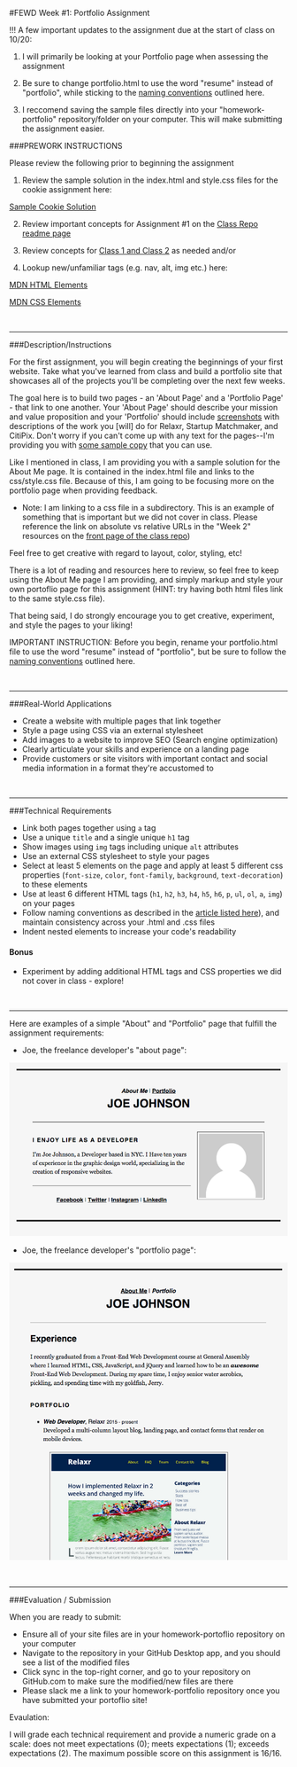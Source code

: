 #FEWD Week #1: Portfolio Assignment

!!! A few important updates to the assignment due at the start of class on 10/20:

1) I will primarily be looking at your Portfolio page when assessing the assignment

2) Be sure to change portfolio.html to use the word "resume" instead of "portfolio", while sticking to the [naming conventions](http://thenewcode.com/30/HTML-naming-conventions-and-file-management) outlined here.

3) I reccomend saving the sample files directly into your "homework-portfolio" repository/folder on your computer.  This will make submitting the assignment easier.  

###PREWORK INSTRUCTIONS 

Please review the following prior to beginning the assignment

1) Review the sample solution in the index.html and style.css files for the cookie assignment here:

[Sample Cookie Solution](https://github.com/barryross/fewd-dtla-6/tree/master/Week_01_Basics/01_html_basics/cookie_recipe)

2) Review important concepts for Assignment #1 on the [Class Repo readme page](https://github.com/ga-students/fewd-dtla-6)

3) Review concepts for [Class 1 and Class 2](https://github.com/ga-students/fewd-dtla-6) as needed and/or 

4) Lookup new/unfamiliar tags (e.g. nav, alt, img etc.) here:

[MDN HTML Elements](https://developer.mozilla.org/en-US/docs/Web/HTML/Element)

[MDN CSS Elements](https://developer.mozilla.org/en-US/docs/Web/CSS/Reference)


<br>

---


###Description/Instructions


For the first assignment, you will begin creating the beginnings of your first website. Take what you've learned from class and build a portfolio site that showcases all of the projects you'll be completing over the next few weeks. 

The goal here is to build two pages - an 'About Page' and a 'Portfolio Page' - that link to one another. Your 'About Page' should describe your mission and value proposition and your 'Portfolio' should include [screenshots](images) with descriptions of the work you [will] do for Relaxr, Startup Matchmaker, and CitiPix. Don't worry if you can't come up with any text for the pages--I'm providing you with [some sample copy](sample_copy.txt) that you can use.

Like I mentioned in class, I am providing you with a sample solution for the About Me page.  It is contained in the index.html file and links to the css/style.css file.  Because of this, I am going to be focusing more on the portfolio page when providing feedback.  
  
  *  Note: I am linking to a css file in a subdirectory.  This is an example of something that is important but we did not cover in class.  Please reference the link on absolute vs relative URLs in the "Week 2" resources on the [front page of the class repo](https://github.com/ga-students/fewd-dtla-6))

 Feel free to get creative with regard to layout, color, styling, etc!  

 There is a lot of reading and resources here to review, so feel free to keep using the About Me page I am providing, and simply markup and style your own portoflio page for this assignment (HINT: try having both html files link to the same style.css file). 

 That being said, I do strongly encourage you to get creative, experiment, and style the pages to your liking!   

IMPORTANT INSTRUCTION: Before you begin, rename your portfolio.html file to use the word "resume" instead of "portfolio", but be sure to follow the [naming conventions](http://thenewcode.com/30/HTML-naming-conventions-and-file-management) outlined here.

<br>

---


###Real-World Applications


- Create a website with multiple pages that link together
- Style a page using CSS via an external stylesheet
- Add images to a website to improve SEO (Search engine optimization)
- Clearly articulate your skills and experience on a landing page
- Provide customers or site visitors with important contact and social media information in a format they're accustomed to



<br>

---


###Technical Requirements

- Link both pages together using `a` tag
- Use a unique `title` and a single unique `h1` tag
- Show images using `img` tags including unique `alt` attributes
- Use an external CSS stylesheet to style your pages
- Select at least 5 elements on the page and apply at least 5 different css properties (`font-size`, `color`, `font-family`, `background`, `text-decoration`) to these elements
- Use at least 6 different HTML tags (`h1`, `h2`, `h3`, `h4`, `h5`, `h6`, `p`, `ul`, `ol`, `a`, `img`) on your pages
- Follow naming conventions as described in the [article listed here](https://github.com/ga-students/fewd-dtla-6)), and maintain consistency across your .html and .css files
- Indent nested elements to increase your code's readability

#### Bonus

- Experiment by adding additional HTML tags and CSS properties we did not cover in class - explore!


<br>

---
 


Here are examples of a simple "About" and "Portfolio" page that fulfill the assignment requirements:

- Joe, the freelance developer's "about page":

![Joe's About](images/about_me_deliverable.png)

- Joe, the freelance developer's "portfolio page":

![Joe's Portfolio](images/portfolio_deliverable.png)


<br>

---

###Evaluation / Submission

When you are ready to submit:

- Ensure all of your site files are in your homework-portoflio repository on your computer
- Navigate to the repository in your GitHub Desktop app, and you should see a list of the modified files
- Click sync in the top-right corner, and go to your repository on GitHub.com to make sure the modified/new files are there
- Please slack me a link to your homework-portfolio repository once you have submitted your portoflio site!

Evaulation: 

I will grade each technical requirement and provide a numeric grade on a scale: does not meet expectations (0); meets expectations (1); exceeds expectations (2).  The maximum possible score on this assignment is 16/16. 

